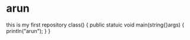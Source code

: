# arun
this is my first repository
class()
{
public statuic void main(string{}args)
{
println("arun");
}
}
